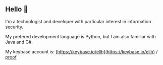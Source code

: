 ## Hello 👋

I'm a technologist and developer with particular interest in information security.

My prefered development language is Python, but I am also familiar with Java and C#.

My keybase account is: [https://keybase.io/ellh](https://keybase.io/ellh) / [proof](https://gist.github.com/magneticleaves/1351e123a818ad0be1dfa90c7d02dd5e)
